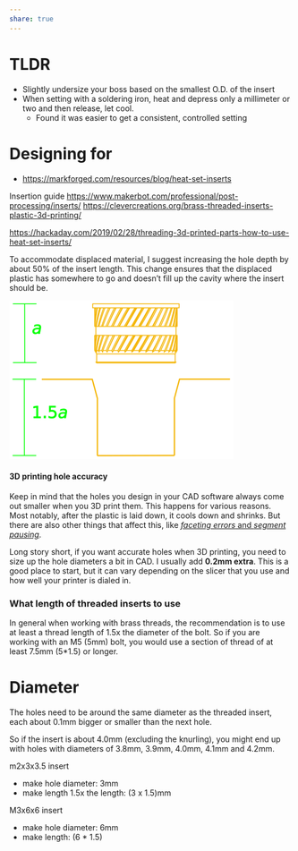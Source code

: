 ```yaml
---
share: true
---
```


# TLDR
- Slightly undersize your boss based on the smallest O.D. of the insert
- When setting with a soldering iron, heat and depress only a millimeter or two and then release, let cool.
    - Found it was easier to get a consistent, controlled setting


# Designing for
- https://markforged.com/resources/blog/heat-set-inserts

Insertion guide
https://www.makerbot.com/professional/post-processing/inserts/
https://clevercreations.org/brass-threaded-inserts-plastic-3d-printing/

https://hackaday.com/2019/02/28/threading-3d-printed-parts-how-to-use-heat-set-inserts/

To accommodate displaced material, I suggest increasing the hole depth by about 50% of the insert length. This change ensures that the displaced plastic has somewhere to go and doesn’t fill up the cavity where the insert should be.

![Pasted image 20230213090630.png](./0%20-%20Attachments/Pasted%20image%2020230213090630.png)

#### 3D printing hole accuracy

Keep in mind that the holes you design in your CAD software always come out smaller when you 3D print them. This happens for various reasons. Most notably, after the plastic is laid down, it cools down and shrinks. But there are also other things that affect this, like [_faceting errors_ and _segment pausing_](https://hydraraptor.blogspot.com/2011/02/polyholes.html).

Long story short, if you want accurate holes when 3D printing, you need to size up the hole diameters a bit in CAD. I usually add **0.2mm extra**. This is a good place to start, but it can vary depending on the slicer that you use and how well your printer is dialed in.


### **What** length **of threaded inserts to use**

In general when working with brass threads, the recommendation is to use at least a thread length of 1.5x the diameter of the bolt. So if you are working with an M5 (5mm) bolt, you would use a section of thread of at least 7.5mm (5*1.5) or longer.


# Diameter
The holes need to be around the same diameter as the threaded insert, each about 0.1mm bigger or smaller than the next hole. 

So if the insert is about 4.0mm (excluding the knurling), you might end up with holes with diameters of 3.8mm, 3.9mm, 4.0mm, 4.1mm and 4.2mm.


m2x3x3.5 insert
- make hole diameter: 3mm
- make length 1.5x the length: (3 x 1.5)mm

M3x6x6 insert
- make hole diameter: 6mm
- make length: (6 * 1.5)